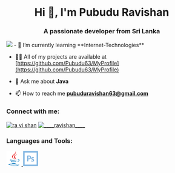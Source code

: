 <h1 align="center">Hi 👋, I'm Pubudu Ravishan</h1>
<h3 align="center">A passionate developer from Sri Lanka</h3>
<img src = "https://www.google.com/url?sa=i&url=https%3A%2F%2Fgithub.com%2Frudrabarad%2FGifs&psig=AOvVaw3HDe-4muODyV693uzV8c9E&ust=1676181550677000&source=images&cd=vfe&ved=0CA8QjRxqFwoTCMDU6IHljP0CFQAAAAAdAAAAABAJ">
- 🌱 I’m currently learning **Internet-Technologies**

- 👨‍💻 All of my projects are available at [https://github.com/Pubudu63/MyProfile](https://github.com/Pubudu63/MyProfile)

- 💬 Ask me about **Java**

- 📫 How to reach me **pubuduravishan63@gmail.com**

<h3 align="left">Connect with me:</h3>
<p align="left">
<a href="https://fb.com/ra vi shan" target="blank"><img align="center" src="https://raw.githubusercontent.com/rahuldkjain/github-profile-readme-generator/master/src/images/icons/Social/facebook.svg" alt="ra vi shan" height="30" width="40" /></a>
<a href="https://instagram.com/____ravishan____" target="blank"><img align="center" src="https://raw.githubusercontent.com/rahuldkjain/github-profile-readme-generator/master/src/images/icons/Social/instagram.svg" alt="____ravishan____" height="30" width="40" /></a>
</p>

<h3 align="left">Languages and Tools:</h3>
<p align="left"> <a href="https://www.java.com" target="_blank" rel="noreferrer"> <img src="https://raw.githubusercontent.com/devicons/devicon/master/icons/java/java-original.svg" alt="java" width="40" height="40"/> </a> <a href="https://www.photoshop.com/en" target="_blank" rel="noreferrer"> <img src="https://raw.githubusercontent.com/devicons/devicon/master/icons/photoshop/photoshop-line.svg" alt="photoshop" width="40" height="40"/> </a> </p>

